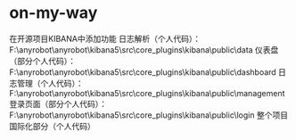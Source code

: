 # on-my-way
在开源项目KIBANA中添加功能
日志解析（个人代码）：F:\anyrobot\anyrobot\kibana5\src\core_plugins\kibana\public\data
仪表盘（部分个人代码）：F:\anyrobot\anyrobot\kibana5\src\core_plugins\kibana\public\dashboard
日志管理（个人代码）：F:\anyrobot\anyrobot\kibana5\src\core_plugins\kibana\public\management
登录页面（部分个人代码）：F:\anyrobot\anyrobot\kibana5\src\core_plugins\kibana\public\login
整个项目国际化部分（个人代码）
